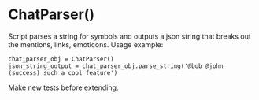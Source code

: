 ChatParser()
============
Script parses a string for symbols and outputs a json string that breaks out the mentions, links, emoticons.
Usage example:
  
    chat_parser_obj = ChatParser()
    json_string_output = chat_parser_obj.parse_string('@bob @john (success) such a cool feature')
  

Make new tests before extending.
